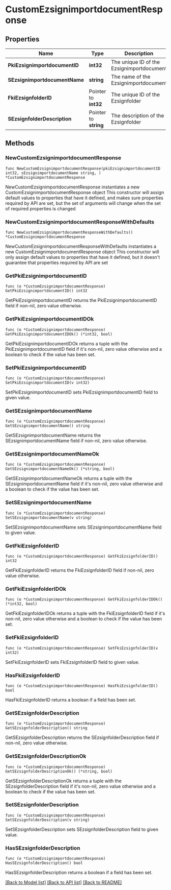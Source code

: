 # CustomEzsignimportdocumentResponse

## Properties

Name | Type | Description | Notes
------------ | ------------- | ------------- | -------------
**PkiEzsignimportdocumentID** | **int32** | The unique ID of the Ezsignimportdocument | 
**SEzsignimportdocumentName** | **string** | The name of the Ezsignimportdocument | 
**FkiEzsignfolderID** | Pointer to **int32** | The unique ID of the Ezsignfolder | [optional] 
**SEzsignfolderDescription** | Pointer to **string** | The description of the Ezsignfolder | [optional] 

## Methods

### NewCustomEzsignimportdocumentResponse

`func NewCustomEzsignimportdocumentResponse(pkiEzsignimportdocumentID int32, sEzsignimportdocumentName string, ) *CustomEzsignimportdocumentResponse`

NewCustomEzsignimportdocumentResponse instantiates a new CustomEzsignimportdocumentResponse object
This constructor will assign default values to properties that have it defined,
and makes sure properties required by API are set, but the set of arguments
will change when the set of required properties is changed

### NewCustomEzsignimportdocumentResponseWithDefaults

`func NewCustomEzsignimportdocumentResponseWithDefaults() *CustomEzsignimportdocumentResponse`

NewCustomEzsignimportdocumentResponseWithDefaults instantiates a new CustomEzsignimportdocumentResponse object
This constructor will only assign default values to properties that have it defined,
but it doesn't guarantee that properties required by API are set

### GetPkiEzsignimportdocumentID

`func (o *CustomEzsignimportdocumentResponse) GetPkiEzsignimportdocumentID() int32`

GetPkiEzsignimportdocumentID returns the PkiEzsignimportdocumentID field if non-nil, zero value otherwise.

### GetPkiEzsignimportdocumentIDOk

`func (o *CustomEzsignimportdocumentResponse) GetPkiEzsignimportdocumentIDOk() (*int32, bool)`

GetPkiEzsignimportdocumentIDOk returns a tuple with the PkiEzsignimportdocumentID field if it's non-nil, zero value otherwise
and a boolean to check if the value has been set.

### SetPkiEzsignimportdocumentID

`func (o *CustomEzsignimportdocumentResponse) SetPkiEzsignimportdocumentID(v int32)`

SetPkiEzsignimportdocumentID sets PkiEzsignimportdocumentID field to given value.


### GetSEzsignimportdocumentName

`func (o *CustomEzsignimportdocumentResponse) GetSEzsignimportdocumentName() string`

GetSEzsignimportdocumentName returns the SEzsignimportdocumentName field if non-nil, zero value otherwise.

### GetSEzsignimportdocumentNameOk

`func (o *CustomEzsignimportdocumentResponse) GetSEzsignimportdocumentNameOk() (*string, bool)`

GetSEzsignimportdocumentNameOk returns a tuple with the SEzsignimportdocumentName field if it's non-nil, zero value otherwise
and a boolean to check if the value has been set.

### SetSEzsignimportdocumentName

`func (o *CustomEzsignimportdocumentResponse) SetSEzsignimportdocumentName(v string)`

SetSEzsignimportdocumentName sets SEzsignimportdocumentName field to given value.


### GetFkiEzsignfolderID

`func (o *CustomEzsignimportdocumentResponse) GetFkiEzsignfolderID() int32`

GetFkiEzsignfolderID returns the FkiEzsignfolderID field if non-nil, zero value otherwise.

### GetFkiEzsignfolderIDOk

`func (o *CustomEzsignimportdocumentResponse) GetFkiEzsignfolderIDOk() (*int32, bool)`

GetFkiEzsignfolderIDOk returns a tuple with the FkiEzsignfolderID field if it's non-nil, zero value otherwise
and a boolean to check if the value has been set.

### SetFkiEzsignfolderID

`func (o *CustomEzsignimportdocumentResponse) SetFkiEzsignfolderID(v int32)`

SetFkiEzsignfolderID sets FkiEzsignfolderID field to given value.

### HasFkiEzsignfolderID

`func (o *CustomEzsignimportdocumentResponse) HasFkiEzsignfolderID() bool`

HasFkiEzsignfolderID returns a boolean if a field has been set.

### GetSEzsignfolderDescription

`func (o *CustomEzsignimportdocumentResponse) GetSEzsignfolderDescription() string`

GetSEzsignfolderDescription returns the SEzsignfolderDescription field if non-nil, zero value otherwise.

### GetSEzsignfolderDescriptionOk

`func (o *CustomEzsignimportdocumentResponse) GetSEzsignfolderDescriptionOk() (*string, bool)`

GetSEzsignfolderDescriptionOk returns a tuple with the SEzsignfolderDescription field if it's non-nil, zero value otherwise
and a boolean to check if the value has been set.

### SetSEzsignfolderDescription

`func (o *CustomEzsignimportdocumentResponse) SetSEzsignfolderDescription(v string)`

SetSEzsignfolderDescription sets SEzsignfolderDescription field to given value.

### HasSEzsignfolderDescription

`func (o *CustomEzsignimportdocumentResponse) HasSEzsignfolderDescription() bool`

HasSEzsignfolderDescription returns a boolean if a field has been set.


[[Back to Model list]](../README.md#documentation-for-models) [[Back to API list]](../README.md#documentation-for-api-endpoints) [[Back to README]](../README.md)


